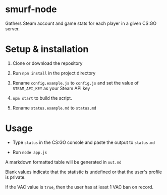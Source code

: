 # smurf-node

Gathers Steam account and game stats for each player in a given CS:GO server.

# Setup & installation

1. Clone or download the repository

2. Run `npm install` in the project directory

3. Rename `config.example.js` to `config.js` and set the value of `STEAM_API_KEY` as your Steam API key

4. `npm start` to build the script.

5. Rename `status.example.md` to `status.md`

# Usage

* Type `status` in the CS:GO console and paste the output to `status.md`

* Run `node app.js`

A markdown formatted table will be generated in `out.md`

Blank values indicate that the statistic is undefined or that the user's profile is private.

If the VAC value is `true`, then the user has at least 1 VAC ban on record.